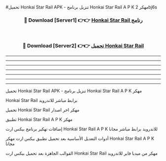 #تحميل Honkai Star Rail  APK - تنزيل برنامج Honkai Star Rail  A P K مهكر 2bj6s 



<div align="center">
<h3>🔴 Download [Server1] 👉👉 <a href="https://apkdownload10.web.app/?title=Honkai Star Rail ">Honkai Star Rail  رنامج</a></h3><br>

<h3>🔴 Download [Server2] 👉👉 <a href="https://apkdownload10.web.app/?title=Honkai Star Rail ">تحميل Honkai Star Rail  </a></h3>
</div>


----------------------------------------------------------

----------------------------------------------------------

----------------------------------------------------------

----------------------------------------------------------

----------------------------------------------------------

----------------------------------------------------------

----------------------------------------------------------

تحميل Honkai Star Rail  APK - تنزيل برنامج Honkai Star Rail  A P K مهكر

Honkai Star Rail  برابط مباشر للاندرويد

تحميل Honkai Star Rail  مهكر اخر اصدار

تطبيق Honkai Star Rail  A P K مهكر

إضافات تهكير برنامج بيكس ارت Honkai Star Rail  A P K للاندرويد برابط مباشر مجانا

أدوات التعديل الأساسية بعد تحميل تطبيق بيكس ارت مهكر Honkai Star Rail  A P K مجانا

القوالب الجاهزة بعد تحميل بيكس ارت Honkai Star Rail  مهكر من ميديا فاير للاندرويد


